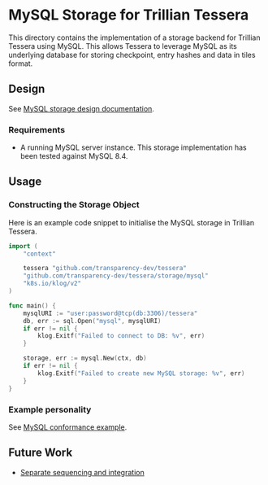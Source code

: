 # MySQL Storage for Trillian Tessera

This directory contains the implementation of a storage backend for Trillian Tessera using MySQL. This allows Tessera to leverage MySQL as its underlying database for storing checkpoint, entry hashes and data in tiles format.

## Design

See [MySQL storage design documentation](/storage/mysql/DESIGN.md).

### Requirements

- A running MySQL server instance. This storage implementation has been tested against MySQL 8.4.

## Usage

### Constructing the Storage Object

Here is an example code snippet to initialise the MySQL storage in Trillian Tessera.

```go
import (
    "context"

    tessera "github.com/transparency-dev/tessera"
    "github.com/transparency-dev/tessera/storage/mysql"
    "k8s.io/klog/v2"
)

func main() {
    mysqlURI := "user:password@tcp(db:3306)/tessera"
    db, err := sql.Open("mysql", mysqlURI)
    if err != nil {
        klog.Exitf("Failed to connect to DB: %v", err)
    }

    storage, err := mysql.New(ctx, db)
    if err != nil {
        klog.Exitf("Failed to create new MySQL storage: %v", err)
    }
}
```

### Example personality

See [MySQL conformance example](/cmd/conformance/mysql/).

## Future Work

- [Separate sequencing and integration](https://github.com/transparency-dev/tessera/pull/282)
